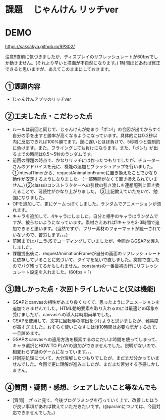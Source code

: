 # 課題　 じゃんけん リッチver

# DEMO
https://saksakya.github.io/RPS02/

注意!!直前に気づきましたが、ディスプレイのリフレッシュレートが60fpsでしか動きません。(それより早いと描画が不自然になります。)
1時間ほどあれば修正できると思いますが、あえてこのままにしておきます。

## ①課題内容
- じゃんけんアプリのリッチver

## ②工夫した点・こだわった点
- ルールは前回と同じで、じゃんけんが始まり「ポン!」の合図が出てからすぐ自分の手を出すと勝率が高くなるようになっています。具体的には0.2秒以内に反応できれば100%勝てます。逆に遅いとほぼ負けで、5秒経つと強制的に負けます。また、フライングしても負けになります。また、「ポン!」が出るまでの時間は0.5～5秒のランダムです。
- 前回の課題の時点で、かなりリッチには作ったつもりでしたが、チューターさんのアドバイスを元に、機能の追加とブラッシュアップを行いました。
 ①intevalTimerから、requestAnimationFrameに置き換えたことでかなり動作が安定するようになりました。（一部時間がなくて置き換えられていません。)
 ②classのコンストラクターへの引数の引き渡しを連想配列に置き換えることで、可読性がかなり上がりました。
 ③上記教えていただいて、勉強になりました。
- OPを追加して、更にゲームっぽくしました。ランダムでアニメーションが流れます。
- キャラを追加して、4キャラにしました。自分と相手のキャラはランダムですが、被らないようになっています。素材さえあれば1キャラを2-3時間で追加できると思います。(当然ですが、フリー素材のフォーマットが統一されていないので、苦労します。。。)
- 前回まではバニラJSでコーディングしていましたが、今回からGSAPを導入しました。
- 課題提出後に、requestAnimationFrameが自分の画面のリフレッシュレートに依存していることに気づいて、タイマを急いで直しました。突貫で直したのでバグ残ってるかもしれません。constantsの一番最初の行にリフレッシュレート設定を入れました。(60fps = 1)

## ③難しかった点・次回トライしたいこと(又は機能)
- GSAPとcanvasの相性があまり良くなくて、思ったようにアニメーションを追加できませんでした。HTML動的要素を取り入れるのには最適との印象を受けましたが、canvasへの導入は時期尚早でした。
- GSAPを使用して、文字に回転等の演出をつけようと思いましたが、難易度が高すぎました。おそらく使いこなすには後10時間は必要な気がするので、一旦諦めます。
- GSAPのcanvasへの適用方法を模索するのにだいぶ時間を使ってしまって、キャラ選択とHOW TO PLAYの追加ができませんでした。説明がないので、相変わらず謎のゲームになっています。。。
- 非同期処理について、大分理解したつもりでしたが、まだまだ分かっていませんでした。今回で更に理解が進みましたが、まだまだ苦労する予感しかしません。

## ④質問・疑問・感想、シェアしたいこと等なんでも
- [質問]　ざっと見て、今後プログラミングを行っていく上で、改善したほうが良い事項があれば教えていただきたいです。(@paramについては、今回対応できませんでした。)
